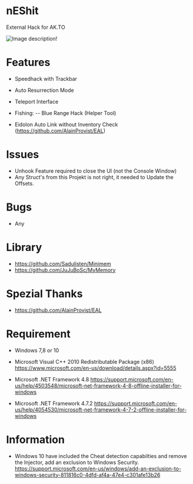 # nEShit
External Hack for AK.TO

![Image description](http://i.epvpimg.com/WqV9gab.png)!


# **Features**
- Speedhack with Trackbar
- Auto Resurrection Mode
- Teleport Interface

- Fishing:
-- Blue Range Hack (Helper Tool)

- Eidolon Auto Link without Inventory Check 
(https://github.com/AlainProvist/EAL)

# **Issues**
- Unhook Feature required to close the UI (not the Console Window)
- Any Struct's from this Projekt is not right, it needed to Update the Offsets.

# **Bugs**
- Any


# **Library**
- https://github.com/Sadulisten/Minimem
- https://github.com/JuJuBoSc/MyMemory


# **Spezial Thanks**
- https://github.com/AlainProvist/EAL


# **Requirement**
- Windows 7,8 or 10

- Microsoft Visual C++ 2010 Redistributable Package (x86)
https://www.microsoft.com/en-us/download/details.aspx?id=5555
- Microsoft .NET Framework 4.8
https://support.microsoft.com/en-us/help/4503548/microsoft-net-framework-4-8-offline-installer-for-windows
- Microsoft .NET Framework 4.7.2
https://support.microsoft.com/en-us/help/4054530/microsoft-net-framework-4-7-2-offline-installer-for-windows

# **Information**
- Windows 10 have included the Cheat detection capabilties and remove the Injector, add an exclusion to Windows Security.
https://support.microsoft.com/en-us/windows/add-an-exclusion-to-windows-security-811816c0-4dfd-af4a-47e4-c301afe13b26
